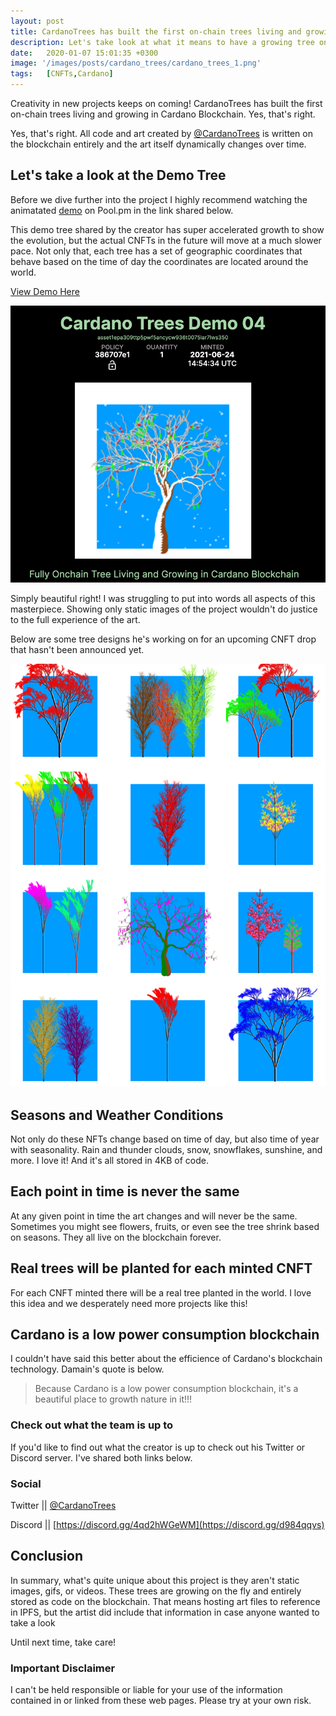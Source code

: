 ```yaml
---
layout: post
title: CardanoTrees has built the first on-chain trees living and growing in Cardano Blockchain.
description: Let's take look at what it means to have a growing tree on Cardano.
date:   2020-01-07 15:01:35 +0300
image: '/images/posts/cardano_trees/cardano_trees_1.png'
tags:   [CNFTs,Cardano]
---
```

Creativity in new projects keeps on coming! CardanoTrees has built the first on-chain trees living and growing in Cardano Blockchain. Yes, that's right. 

Yes, that's right. All code and art created by [@CardanoTrees](https://twitter.com/CardanoTrees) is written on the blockchain entirely and the art itself dynamically changes over time.  

## Let's take a look at the Demo Tree
Before we dive further into the project I highly recommend watching the animatated [demo](https://pool.pm/386707e1dd9ae353a49480c576a680266e48737be00c1515ec3e715d.CTDemo04) on Pool.pm in the link shared below. 

This demo tree shared by the creator has super accelerated growth to show the evolution, but the actual CNFTs in the future will move at a much slower pace. Not only that, each tree has a set of geographic coordinates that behave based on the time of day the coordinates are located around the world.

[View Demo Here](https://pool.pm/386707e1dd9ae353a49480c576a680266e48737be00c1515ec3e715d.CTDemo04)

![](/images/posts/cardano_trees/cardano_trees_9.png) 

Simply beautiful right! I was struggling to put into words all aspects of this masterpiece. Showing only static images of the project wouldn't do justice to the full experience of the art. 

Below are some tree designs he's working on for an upcoming CNFT drop that hasn't been announced yet.  

![](/images/posts/cardano_trees/cardano_trees_3.png) 

## Seasons and Weather Conditions
Not only do these NFTs change based on time of day, but also time of year with seasonality. Rain and thunder clouds, snow, snowflakes, sunshine, and more. I love it! And it's all stored in 4KB of code.

## Each point in time is never the same
At any given point in time the art changes and will never be the same. Sometimes you might see flowers, fruits, or even see the tree shrink based on seasons. They all live on the blockchain forever. 

## Real trees will be planted for each minted CNFT
For each CNFT minted there will be a real tree planted in the world. I love this idea and we desperately need more projects like this!

## Cardano is a low power consumption blockchain
I couldn't have said this better about the efficience of Cardano's blockchain technology. Damain's quote is below.

> Because Cardano is a low power consumption blockchain, it's a beautiful place to growth nature in it!!!

### Check out what the team is up to
If you'd like to find out what the creator is up to check out his Twitter or Discord server. I've shared both links below. 

### Social
Twitter || [@CardanoTrees](https://twitter.com/CardanoTrees)  

Discord || [https://discord.gg/4qd2hWGeWM](https://discord.gg/d984qqvs)

## Conclusion 
In summary, what's quite unique about this project is they aren't static images, gifs, or videos. These trees are growing on the fly and entirely stored as code on the blockchain. That means hosting art files to reference in IPFS, but the artist did include that information in case anyone wanted to take a look

Until next time, take care! 

### Important Disclaimer
I can't be held responsible or liable for your use of the information contained in or linked from these web pages. Please try at your own risk.

